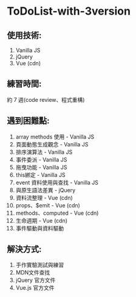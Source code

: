 # ToDoList-with-3version

## 使用技術:
1. Vanilla JS
2. jQuery
3. Vue (cdn)

## 練習時間: 
約 7 週(code review、程式重構)

## 遇到困難點:
1. array methods 使用 - Vanilla JS
2. 頁面動態生成觀念 - Vanilla JS
3. 排序演算法 - Vanilla JS
4. 事件委派 - Vanilla JS
5. 拖曳功能 - Vanilla JS
6. this綁定 - Vanilla JS
7. event 資料使用與查找 - Vanilla JS
8. 與原生語法差異 - jQuery
9. 資料流整理 - Vue (cdn)
10. props、$emit - Vue (cdn)
11. methods、computed - Vue (cdn)
12. 生命週期 - Vue (cdn)
13. 事件驅動與資料驅動

## 解決方式:
1. 手作實驗測試與練習
2. MDN文件查找
3. jQuery 官方文件
4. Vue.js 官方文件
